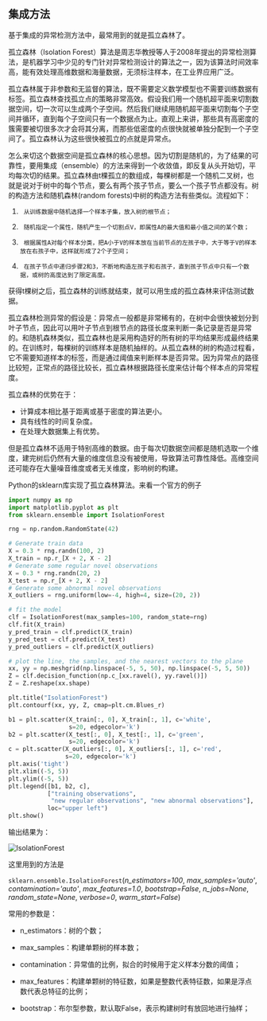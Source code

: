 ## 集成方法

基于集成的异常检测方法中，最常用到的就是孤立森林了。

孤立森林（Isolation Forest）算法是周志华教授等人于2008年提出的异常检测算法，是机器学习中少见的专门针对异常检测设计的算法之一，因为该算法时间效率高，能有效处理高维数据和海量数据，无须标注样本，在工业界应用广泛。

孤立森林属于非参数和无监督的算法，既不需要定义数学模型也不需要训练数据有标签。孤立森林查找孤立点的策略非常高效。假设我们用一个随机超平面来切割数据空间，切一次可以生成两个子空间。然后我们继续用随机超平面来切割每个子空间并循环，直到每个子空间只有一个数据点为止。直观上来讲，那些具有高密度的簇需要被切很多次才会将其分离，而那些低密度的点很快就被单独分配到一个子空间了。孤立森林认为这些很快被孤立的点就是异常点。

怎么来切这个数据空间是孤立森林的核心思想。因为切割是随机的，为了结果的可靠性，要用集成（ensemble）的方法来得到一个收敛值，即反复从头开始切，平均每次切的结果。孤立森林由t棵孤立的数组成，每棵树都是一个随机二叉树，也就是说对于树中的每个节点，要么有两个孩子节点，要么一个孩子节点都没有。树的构造方法和随机森林(random forests)中树的构造方法有些类似。流程如下：

1)      从训练数据中随机选择一个样本子集，放入树的根节点；

2)      随机指定一个属性，随机产生一个切割点V，即属性A的最大值和最小值之间的某个数；

3)      根据属性A对每个样本分类，把A小于V的样本放在当前节点的左孩子中，大于等于V的样本放在右孩子中，这样就形成了2个子空间；

4)      在孩子节点中递归步骤2和3，不断地构造左孩子和右孩子，直到孩子节点中只有一个数据，或树的高度达到了限定高度。

获得t棵树之后，孤立森林的训练就结束，就可以用生成的孤立森林来评估测试数据。

孤立森林检测异常的假设是：异常点一般都是非常稀有的，在树中会很快被划分到叶子节点，因此可以用叶子节点到根节点的路径长度来判断一条记录是否是异常的。和随机森林类似，孤立森林也是采用构造好的所有树的平均结果形成最终结果的。在训练时，每棵树的训练样本是随机抽样的。从孤立森林的树的构造过程看，它不需要知道样本的标签，而是通过阈值来判断样本是否异常。因为异常点的路径比较短，正常点的路径比较长，孤立森林根据路径长度来估计每个样本点的异常程度。

孤立森林的优势在于：

- 计算成本相比基于距离或基于密度的算法更小。
- 具有线性的时间复杂度。
- 在处理大数据集上有优势。

但是孤立森林不适用于特别高维的数据。由于每次切数据空间都是随机选取一个维度，建完树后仍然有大量的维度信息没有被使用，导致算法可靠性降低。高维空间还可能存在大量噪音维度或者无关维度，影响树的构建。

Python的sklearn库实现了孤立森林算法。来看一个官方的例子

```python
import numpy as np
import matplotlib.pyplot as plt
from sklearn.ensemble import IsolationForest

rng = np.random.RandomState(42)

# Generate train data
X = 0.3 * rng.randn(100, 2)
X_train = np.r_[X + 2, X - 2]
# Generate some regular novel observations
X = 0.3 * rng.randn(20, 2)
X_test = np.r_[X + 2, X - 2]
# Generate some abnormal novel observations
X_outliers = rng.uniform(low=-4, high=4, size=(20, 2))

# fit the model
clf = IsolationForest(max_samples=100, random_state=rng)
clf.fit(X_train)
y_pred_train = clf.predict(X_train)
y_pred_test = clf.predict(X_test)
y_pred_outliers = clf.predict(X_outliers)

# plot the line, the samples, and the nearest vectors to the plane
xx, yy = np.meshgrid(np.linspace(-5, 5, 50), np.linspace(-5, 5, 50))
Z = clf.decision_function(np.c_[xx.ravel(), yy.ravel()])
Z = Z.reshape(xx.shape)

plt.title("IsolationForest")
plt.contourf(xx, yy, Z, cmap=plt.cm.Blues_r)

b1 = plt.scatter(X_train[:, 0], X_train[:, 1], c='white',
                 s=20, edgecolor='k')
b2 = plt.scatter(X_test[:, 0], X_test[:, 1], c='green',
                 s=20, edgecolor='k')
c = plt.scatter(X_outliers[:, 0], X_outliers[:, 1], c='red',
                s=20, edgecolor='k')
plt.axis('tight')
plt.xlim((-5, 5))
plt.ylim((-5, 5))
plt.legend([b1, b2, c],
           ["training observations",
            "new regular observations", "new abnormal observations"],
           loc="upper left")
plt.show()
```

输出结果为：

![IsolationForest](https://scikit-learn.org/stable/_images/sphx_glr_plot_isolation_forest_001.png)

这里用到的方法是

`sklearn.ensemble.IsolationForest`(*n_estimators=100*, *max_samples='auto'*, *contamination='auto'*, *max_features=1.0*, *bootstrap=False*, *n_jobs=None*, *random_state=None*, *verbose=0*, *warm_start=False*)

常用的参数是：

- n_estimators：树的个数；

- max_samples：构建单颗树的样本数；

- contamination：异常值的比例，拟合的时候用于定义样本分数的阈值；

- max_features：构建单颗树的特征数，如果是整数代表特征数，如果是浮点数代表总特征的比例；

- bootstrap：布尔型参数，默认取False，表示构建树时有放回地进行抽样；

